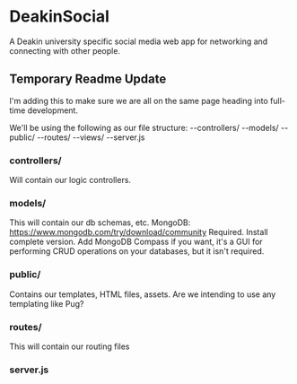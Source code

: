 # DeakinSocial
A Deakin university specific social media web app for networking and connecting with other people.

## Temporary Readme Update 
I'm adding this to make sure we are all on the same page heading into full-time development.

We'll be using the following as our file structure:
--controllers/
--models/
--public/
--routes/
--views/
--server.js

### controllers/
Will contain our logic controllers.

### models/
This will contain our db schemas, etc. 
MongoDB: https://www.mongodb.com/try/download/community
Required. Install complete version. Add MongoDB Compass if you want, it's a GUI for performing CRUD operations on your databases, but it isn't required.

### public/
Contains our templates, HTML files, assets. Are we intending to use any templating like Pug?

### routes/
This will contain our routing files

### server.js
